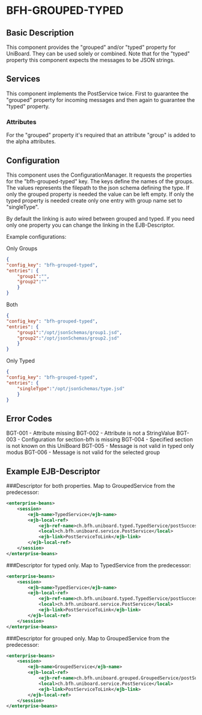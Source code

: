 # BFH-GROUPED-TYPED

## Basic Description

This component provides the "grouped" and/or "typed" property for UniBoard.
They can be used solely or combined.
Note that for the "typed" property this component expects the messages to be JSON strings.

## Services

This component implements the PostService twice. First to guarantee the "grouped" property for 
incoming messages and then again to guarantee the "typed" property.

### Attributes

For the "grouped" property it's required that an attribute "group" is added to the alpha attributes.

## Configuration

This component uses the ConfigurationManager. It requests the properties for the "bfh-grouped-typed" key.
The keys define the names of the groups. The values represents the filepath to the json schema defining the type.
If only the grouped property is needed the value can be left empty.
If only the typed property is needed create only one entry with group name set to "singleType".

By default the linking is auto wired between grouped and typed.
If you need only one property you can change the linking in the EJB-Descriptor.

Example configurations:

Only Groups
```json
{
"config_key": "bfh-grouped-typed",
"entries": {
	"group1":"",
	"group2":""
	}
}
```
Both
```json
{
"config_key": "bfh-grouped-typed",
"entries": {
	"group1":"/opt/jsonSchemas/group1.jsd",
	"group2":"/opt/jsonSchemas/group2.jsd"
	}
}
```
Only Typed
```json
{
"config_key": "bfh-grouped-typed",
"entries": {
	"singleType":"/opt/jsonSchemas/type.jsd"
	}
}
```
## Error Codes

BGT-001 - Attribute missing
BGT-002 - Attribute is not a StringValue
BGT-003 - Configuration for section-bfh is missing
BGT-004 - Specified section is not known on this UniBoard
BGT-005 - Message is not valid in typed only modus
BGT-006 - Message is not valid for the selected group

## Example EJB-Descriptor
###Descriptor for both properties. Map to GroupedService from the predecessor:
```xml
<enterprise-beans>
	<session>
		<ejb-name>TypedService</ejb-name>
		<ejb-local-ref>
			<ejb-ref-name>ch.bfh.uniboard.typed.TypedService/postSuccessor</ejb-ref-name>
			<local>ch.bfh.uniboard.service.PostService</local>
			<ejb-link>PostServiceToLink</ejb-link>
		</ejb-local-ref>
	</session>
</enterprise-beans>
```
###Descriptor for typed only. Map to TypedService from the predecessor:
```xml
<enterprise-beans>
	<session>
		<ejb-name>TypedService</ejb-name>
		<ejb-local-ref>
			<ejb-ref-name>ch.bfh.uniboard.typed.TypedService/postSuccessor</ejb-ref-name>
			<local>ch.bfh.uniboard.service.PostService</local>
			<ejb-link>PostServiceToLink</ejb-link>
		</ejb-local-ref>
	</session>
</enterprise-beans>
```
###Descriptor for grouped only. Map to GroupedService from the predecessor:
```xml
<enterprise-beans>
	<session>
		<ejb-name>GroupedService</ejb-name>
		<ejb-local-ref>
			<ejb-ref-name>ch.bfh.uniboard.grouped.GroupedService/postSuccessor</ejb-ref-name>
			<local>ch.bfh.uniboard.service.PostService</local>
			<ejb-link>PostServiceToLink</ejb-link>
		</ejb-local-ref>
	</session>
</enterprise-beans>
```
